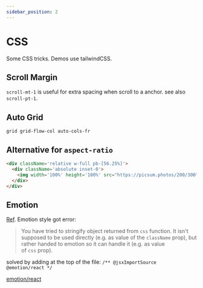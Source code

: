 ```yaml
---
sidebar_position: 2
---
```


# CSS

Some CSS tricks. Demos use tailwindCSS.

## Scroll Margin

`scroll-mt-1` is useful for extra spacing when scroll to a anchor. see also `scroll-pt-1`.

## Auto Grid

`grid grid-flow-col auto-cols-fr`

## Alternative for `aspect-ratio`

```html
<div className='relative w-full pb-[56.25%]'>
  <div className='absolute inset-0'>
    <img width='100%' height='100%' src="https://picsum.photos/200/300" alt="black dog" />
  </div>
</div>
```

## Emotion

[Ref](https://stackoverflow.com/a/72421565/20943696). Emotion style got error:

> You have tried to stringify object returned from `css` function. It isn't supposed to be used directly (e.g. as value of the `className` prop), but rather handed to emotion so it can handle it (e.g. as value of `css` prop).

solved by adding at the top of the file: `/** @jsxImportSource @emotion/react */`

[emotion/react](https://emotion.sh/docs/@emotion/react)

